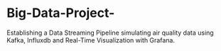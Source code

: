 # Big-Data-Project-
Establishing a Data Streaming Pipeline simulating air quality data using Kafka, Influxdb and Real-Time Visualization with Grafana.
